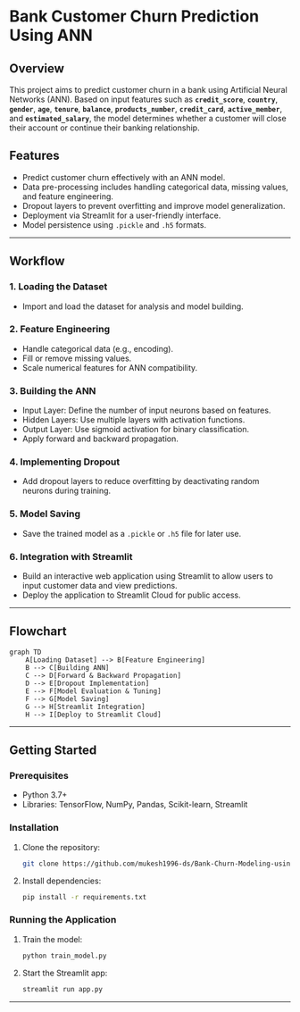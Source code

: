 # Bank Customer Churn Prediction Using ANN

## Overview

This project aims to predict customer churn in a bank using Artificial Neural Networks (ANN). Based on input features such as **`credit_score`**, **`country`**, **`gender`**, **`age`**, **`tenure`**, **`balance`**, **`products_number`**, **`credit_card`**, **`active_member`**, and **`estimated_salary`**, the model determines whether a customer will close their account or continue their banking relationship.

## Features
- Predict customer churn effectively with an ANN model.
- Data pre-processing includes handling categorical data, missing values, and feature engineering.
- Dropout layers to prevent overfitting and improve model generalization.
- Deployment via Streamlit for a user-friendly interface.
- Model persistence using `.pickle` and `.h5` formats.

---

## Workflow

### 1. **Loading the Dataset**
   - Import and load the dataset for analysis and model building.

### 2. **Feature Engineering**
   - Handle categorical data (e.g., encoding).
   - Fill or remove missing values.
   - Scale numerical features for ANN compatibility.

### 3. **Building the ANN**
   - Input Layer: Define the number of input neurons based on features.
   - Hidden Layers: Use multiple layers with activation functions.
   - Output Layer: Use sigmoid activation for binary classification.
   - Apply forward and backward propagation.

### 4. **Implementing Dropout**
   - Add dropout layers to reduce overfitting by deactivating random neurons during training.

### 5. **Model Saving**
   - Save the trained model as a `.pickle` or `.h5` file for later use.

### 6. **Integration with Streamlit**
   - Build an interactive web application using Streamlit to allow users to input customer data and view predictions.
   - Deploy the application to Streamlit Cloud for public access.

---

## Flowchart

```mermaid
graph TD
    A[Loading Dataset] --> B[Feature Engineering]
    B --> C[Building ANN]
    C --> D[Forward & Backward Propagation]
    D --> E[Dropout Implementation]
    E --> F[Model Evaluation & Tuning]
    F --> G[Model Saving]
    G --> H[Streamlit Integration]
    H --> I[Deploy to Streamlit Cloud]
```

---

## Getting Started

### Prerequisites
- Python 3.7+
- Libraries: TensorFlow, NumPy, Pandas, Scikit-learn, Streamlit

### Installation
1. Clone the repository:
   ```bash
   git clone https://github.com/mukesh1996-ds/Bank-Churn-Modeling-using-ANN.git
   ```
2. Install dependencies:
   ```bash
   pip install -r requirements.txt
   ```

### Running the Application
1. Train the model:
   ```bash
   python train_model.py
   ```
2. Start the Streamlit app:
   ```bash
   streamlit run app.py
   ```

---
